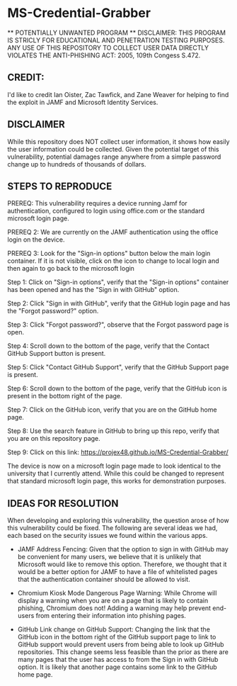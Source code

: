 # MS-Credential-Grabber
** POTENTIALLY UNWANTED PROGRAM **
DISCLAIMER: 
THIS PROGRAM IS STRICLY FOR EDUCATIONAL AND PENETRATION TESTING PURPOSES. ANY USE OF THIS REPOSITORY TO COLLECT USER DATA DIRECTLY VIOLATES THE ANTI-PHISHING ACT: 2005, 109th Congess S.472. 

## CREDIT: ##
I'd like to credit Ian Oister, Zac Tawfick, and Zane Weaver for helping to find the exploit in JAMF and Microsoft Identity Services.

## DISCLAIMER ##
While this repository does NOT collect user information, it shows how easily the user information could be collected.
Given the potential target of this vulnerability, potential damages range anywhere from a simple password change up to hundreds of thousands of dollars.

## STEPS TO REPRODUCE ##
PREREQ: This vulnerability requires a device running Jamf for authentication, configured to login using office.com or the standard microsoft login page.

PREREQ 2: We are currently on the JAMF authentication using the office login on the device.

PREREQ 3: Look for the "Sign-in options" button below the main login container. If it is not visible, click on the icon to change to local login and then again to go back to the microsoft login

Step 1: Click on "Sign-in options", verify that the "Sign-in options" container has been opened and has the "Sign in with GitHub" option.

Step 2: Click "Sign in with GitHub", verify that the GitHub login page and has the "Forgot password?" option.

Step 3: Click "Forgot password?", observe that the Forgot password page is open.

Step 4: Scroll down to the bottom of the page, verify that the Contact GitHub Support button is present.

Step 5: Click "Contact GitHub Support", verify that the GitHub Support page is present.

Step 6: Scroll down to the bottom of the page, verify that the GitHub icon is present in the bottom right of the page.

Step 7: Click on the GitHub icon, verify that you are on the GitHub home page.

Step 8: Use the search feature in GitHub to bring up this repo, verify that you are on this repository page.

Step 9: Click on this link: https://projex48.github.io/MS-Credential-Grabber/

The device is now on a microsoft login page made to look identical to the university that I currently attend. While this could be changed to represent that standard microsoft login page, this works for demonstration purposes.

## IDEAS FOR RESOLUTION ##
When developing and exploring this vulnerability, the question arose of how this vulnerability could be fixed. The following are several ideas we had, each based on the security issues we found within the various apps.

- JAMF Address Fencing: Given that the option to sign in with GitHub may be convenient for many users, we believe that it is unlikely that Microsoft would like to remove this option. Therefore, we thought that it would be a better option for JAMF to have a file of whitelisted pages that the authentication container should be allowed to visit.

- Chromium Kiosk Mode Dangerous Page Warning: While Chrome will display a warning when you are on a page that is likely to contain phishing, Chromium does not! Adding a warning may help prevent end-users from entering their information into phishing pages.

- GitHub Link change on GitHub Support: Changing the link that the GitHub icon in the bottom right of the GitHub support page to link to GitHub support would prevent users from being able to look up GitHub repositories. This change seems less feasible than the prior as there are many pages that the user has access to from the Sign in with GitHub option. It is likely that another page contains some link to the GitHub home page.